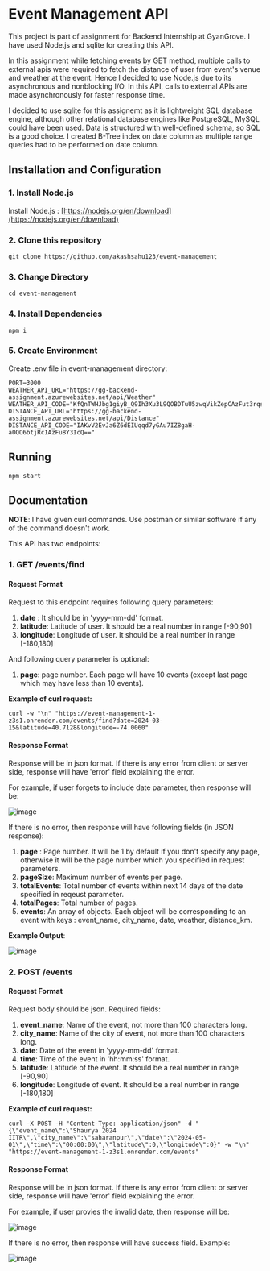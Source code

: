# Event Management API
This project is part of assignment for Backend Internship at GyanGrove. 
I have used Node.js and sqlite for creating this API.

In this assignment while fetching events by GET method, multiple calls to external apis were required to fetch the distance of user from event's venue and weather at the event.
Hence I decided to use Node.js due to its asynchronous and nonblocking I/O. In this API, calls to external APIs are made asynchronously for faster response time.

I decided to use sqlite for this assignemt as it is lightweight SQL database engine, although other relational database engines like PostgreSQL, MySQL could have been used. 
Data is structured with well-defined schema, so SQL is a good choice. I created B-Tree index on date column as multiple range queries had to be performed on date column.

## Installation and Configuration
### 1. Install Node.js
Install Node.js : [https://nodejs.org/en/download](https://nodejs.org/en/download)

### 2. Clone this repository
```
git clone https://github.com/akashsahu123/event-management
```

### 3. Change Directory
```
cd event-management
```

### 4. Install Dependencies
```
npm i
```

### 5. Create Environment
Create .env file in event-management directory:
```
PORT=3000
WEATHER_API_URL="https://gg-backend-assignment.azurewebsites.net/api/Weather"
WEATHER_API_CODE="KfQnTWHJbg1giyB_Q9Ih3Xu3L9QOBDTuU5zwqVikZepCAzFut3rqsg=="
DISTANCE_API_URL="https://gg-backend-assignment.azurewebsites.net/api/Distance"
DISTANCE_API_CODE="IAKvV2EvJa6Z6dEIUqqd7yGAu7IZ8gaH-a0QO6btjRc1AzFu8Y3IcQ=="
```

## Running
```
npm start
```

## Documentation
**NOTE**: I have given curl commands. Use postman or similar software if any of the command doesn't work.

This API has two endpoints:

### 1. GET /events/find
#### Request Format
Request to this endpoint requires following query parameters:
1. **date** : It should be in 'yyyy-mm-dd' format.
2. **latitude**: Latitude of user. It should be a real number in range [-90,90]
3. **longitude**: Longitude of user. It should be a real number in range [-180,180]

   
And following query parameter is optional:
1. **page**: page number. Each page will have 10 events (except last page which may have less than 10 events).

**Example of curl request:**
```
curl -w "\n" "https://event-management-1-z3s1.onrender.com/events/find?date=2024-03-15&latitude=40.7128&longitude=-74.0060"
```

#### Response Format
Response will be in json format. If there is any error from client or server side, response will have 'error' field explaining the error.

For example, if user forgets to include date parameter, then response will be:

![image](https://github.com/akashsahu123/event-management/assets/98690761/ebe6d568-93ab-447b-b555-6b5d1349a3ac)

If there is no error, then response will have following fields (in JSON response):
1. **page** : Page number. It will be 1 by default if you don't specify any page, otherwise it will be the page number which you specified in request parameters.
2. **pageSize**: Maximum number of events per page.
3. **totalEvents**: Total number of events within next 14 days of the date specified in reqeust parameter.
4. **totalPages**: Total number of pages.
5. **events**: An array of objects. Each object will be corresponding to an event with keys : event_name, city_name, date, weather, distance_km.

**Example Output**:

![image](https://github.com/akashsahu123/event-management/assets/98690761/467ac479-f278-463d-a4b4-fd1935dea635)

### 2. POST /events
#### Request Format
Request body should be json. Required fields:
1. **event_name**: Name of the event, not more than 100 characters long.
2. **city_name**: Name of the city of event, not more than 100 characters long.
3. **date**: Date of the event in 'yyyy-mm-dd' format.
4. **time**: Time of the event in 'hh:mm:ss' format.
5. **latitude**: Latitude of the event. It should be a real number in range [-90,90]
6. **longitude**: Longitude of event. It should be a real number in range [-180,180]

**Example of curl request:**
```
curl -X POST -H "Content-Type: application/json" -d "{\"event_name\":\"Shaurya 2024 IITR\",\"city_name\":\"saharanpur\",\"date\":\"2024-05-01\",\"time\":\"00:00:00\",\"latitude\":0,\"longitude\":0}" -w "\n" "https://event-management-1-z3s1.onrender.com/events"
```

#### Response Format
Response will be in json format. If there is any error from client or server side, response will have 'error' field explaining the error.

For example, if user provies the invalid date, then response will be:

![image](https://github.com/akashsahu123/event-management/assets/98690761/6b74a162-4ca2-4b2c-be80-eb3e9419f0e6)

If there is no error, then response will have success field. Example:

![image](https://github.com/akashsahu123/event-management/assets/98690761/349c77db-ab79-4ad4-8b7b-e80e41da51c8)


